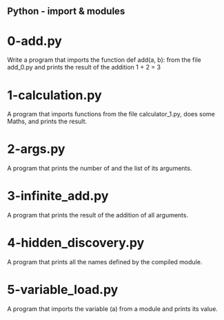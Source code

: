 ## Python - import & modules
# 0-add.py
Write a program that imports the function def add(a, b): from the file add_0.py and prints the result of the addition 1 + 2 = 3
# 1-calculation.py
A program that imports functions from the file calculator_1.py, does some Maths, and prints the result.
# 2-args.py
A program that prints the number of and the list of its arguments.
# 3-infinite_add.py
A program that prints the result of the addition of all arguments.
# 4-hidden_discovery.py
A program that prints all the names defined by the compiled module.
# 5-variable_load.py
A program that imports the variable (a) from a module and prints its value.
